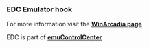 ### EDC Emulator hook

For more information visit the [**WinArcadia page**](https://github.com/PhoenixInteractiveNL/edc-masterhook/wiki/Emulator-winarcadia#menu)

EDC is part of [**emuControlCenter**](https://github.com/PhoenixInteractiveNL/emuControlCenter/wiki)
